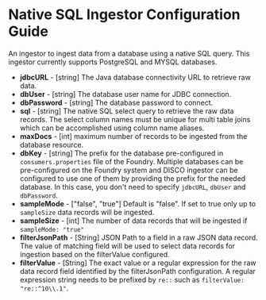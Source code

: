 # Native SQL Ingestor Configuration Guide

An ingestor to ingest data from a database using a native SQL query. This ingestor currently supports PostgreSQL and MYSQL databases.

* **jdbcURL** - \[string\] The Java database connectivity URL to retrieve raw data.
* **dbUser** - \[string\] The database user name for JDBC connection.
* **dbPassword** - \[string\] The database password to connect.
* **sql** - \[string\] The native SQL select query to retrieve the raw data records. The select column names must be unique for multi table joins which can be accomplished using column name aliases.
* **maxDocs** - \[int\] maximum number of records to be ingested from the database resource.
* **dbKey** - \[string\] The prefix for the database pre-configured in `consumers.properties` file of the Foundry. Multiple databases can be pre-configured on the Foundry system and DISCO ingestor can be configured to use one of them by providing the prefix for the needed database. In this case, you don't need to specify `jdbcURL`, `dbUser` and `dbPassword`.
* **sampleMode** - \["false", "true"\] Default is "false". If set to true only up to `sampleSize` data records will be ingested.
* **sampleSize** - \[int\] The number of data records that will be ingested if `sampleMode: "true"`
* **filterJsonPath** - \[String\] JSON Path to a field in a raw JSON data record. The value of matching field will be used to select data records for ingestion based on the filterValue configured.
* **filterValue** - \[String\] The exact value or a regular expression for the raw data record field identified by the filterJsonPath configuration. A regular expression string needs to be prefixed by `re::` such as `filterValue: "re::^10\\.1"`.
